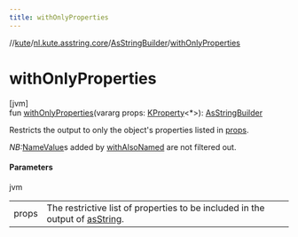 ```yaml
---
title: withOnlyProperties
---
```

//[kute](../../../index.html)/[nl.kute.asstring.core](../index.html)/[AsStringBuilder](index.html)/[withOnlyProperties](with-only-properties.html)



# withOnlyProperties



[jvm]\
fun [withOnlyProperties](with-only-properties.html)(vararg props: [KProperty](https://kotlinlang.org/api/latest/jvm/stdlib/kotlin.reflect/-k-property/index.html)&lt;*&gt;): [AsStringBuilder](index.html)



Restricts the output to only the object's properties listed in [props](with-only-properties.html).



*NB:*[NameValue](../../nl.kute.asstring.namedvalues/-name-value/index.html)s added by [withAlsoNamed](with-also-named.html) are not filtered out.



#### Parameters


jvm

| | |
|---|---|
| props | The restrictive list of properties to be included in the output of [asString](as-string.html). |





